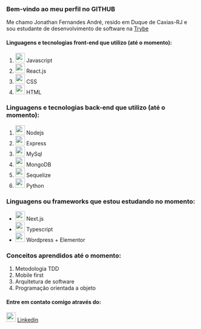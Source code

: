 ### Bem-vindo ao meu perfil no GITHUB

 Me chamo Jonathan Fernandes André, resido em Duque de Caxias-RJ e sou estudante de desenvolvimento de software na <a href="https://www.betrybe.com/"  target="_blank">Trybe</a> 
 
 #### Linguagens e tecnologias front-end que utilizo (até o momento):
 
 1. <img width="25px" src="https://upload.wikimedia.org/wikipedia/commons/thumb/9/99/Unofficial_JavaScript_logo_2.svg/480px-Unofficial_JavaScript_logo_2.svg.png"> Javascript
 2. <img width="25px" src="https://upload.wikimedia.org/wikipedia/commons/thumb/a/a7/React-icon.svg/1280px-React-icon.svg.png"> React.js
 3. <img width="25px" src="https://cdn4.iconfinder.com/data/icons/social-media-logos-6/512/121-css3-512.png"> CSS
 4. <img width="25px" src="https://cdn4.iconfinder.com/data/icons/social-media-logos-6/512/96-html5-256.png"> HTML

### Linguagens e tecnologias back-end que utilizo (até o momento):

1. <img width="25px" src="https://cdn0.iconfinder.com/data/icons/long-shadow-web-icons/512/nodejs-256.png"> Nodejs
2. <img width="25px" src="https://www.hugeserver.com/kb/wp-content/uploads/2017/12/expresslogo.png"> Express
3. <img width="25px" src="https://cdn-icons-png.flaticon.com/512/1199/1199128.png"> MySql
4. <img width="25px" src="https://cdn4.iconfinder.com/data/icons/logos-3/512/mongodb-2-256.png"> MongoDB
5. <img width="25px" src="https://brandslogos.com/wp-content/uploads/images/sequelize-logo.png"> Sequelize
6. <img width="25px" src="https://cdn4.iconfinder.com/data/icons/logos-and-brands/512/267_Python_logo-256.png"> Python

### Linguagens ou frameworks que estou estudando no momento:

- <img width="25px" src="https://iconape.com/wp-content/png_logo_vector/next-js-logo.png"> Next.js
- <img width="25px" src="https://iconape.com/wp-content/files/fh/110909/png/typescript.png"> Typescript
- <img width="25px" src="https://iconape.com/wp-content/files/qq/114429/png/wordpress-blue.png"> Wordpress + Elementor

### Conceitos aprendidos até o momento: 

1. Metodologia TDD
2. Mobile first
3. Arquitetura de software
4. Programação orientada a objeto

#### Entre em contato comigo através do:
<img width="25px" src="https://cdn4.iconfinder.com/data/icons/social-media-logos-6/512/56-linkedin-256.png"> <a href="https://www.linkedin.com/in/jonathan-fernandesjf/" target="_blank">Linkedin</a>  
<!--
**jonathanjf/jonathanjf** is a ✨ _special_ ✨ repository because its `README.md` (this file) appears on your GitHub profile.

Here are some ideas to get you started:

- 🔭 I’m currently working on ...
- 🌱 I’m currently learning ...
- 👯 I’m looking to collaborate on ...
- 🤔 I’m looking for help with ...
- 💬 Ask me about ...
- 📫 How to reach me: ...
- 😄 Pronouns: ...
- ⚡ Fun fact: ...
-->
